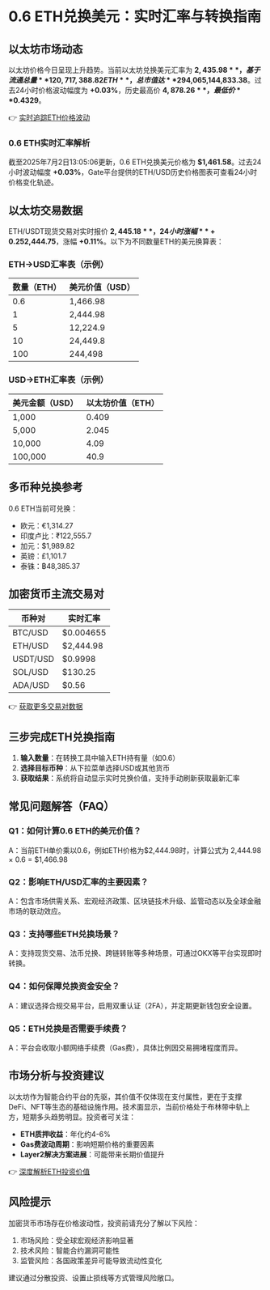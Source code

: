# 0.6 ETH兑换美元：实时汇率与转换指南

## 以太坊市场动态

以太坊价格今日呈现上升趋势。当前以太坊兑换美元汇率为 **$2,435.98**，基于流通总量 **120,717,388.82 ETH**，总市值达 **$294,065,144,833.38**。过去24小时价格波动幅度为 **+0.03%**，历史最高价 **$4,878.26**，最低价 **$0.4329**。

👉 [实时追踪ETH价格波动](https://bit.ly/okx_welcome)

### 0.6 ETH实时汇率解析
截至2025年7月2日13:05:06更新，0.6 ETH兑换美元价格为 **$1,461.58**。过去24小时波动幅度 **+0.03%**，Gate平台提供的ETH/USD历史价格图表可查看24小时价格变化轨迹。

## 以太坊交易数据

ETH/USDT现货交易对实时报价 **$2,445.18**，24小时涨幅 **+0.25%**。永续合约价格为 **$2,444.75**，涨幅 **+0.11%**。以下为不同数量ETH的美元换算表：

### ETH→USD汇率表（示例）
| 数量（ETH） | 美元价值（USD） |
|------------|----------------|
| 0.6        | 1,466.98       |
| 1          | 2,444.98       |
| 5          | 12,224.9       |
| 10         | 24,449.8       |
| 100        | 244,498        |

### USD→ETH汇率表（示例）
| 美元金额（USD） | 以太坊价值（ETH） |
|----------------|------------------|
| 1,000          | 0.409            |
| 5,000          | 2.045            |
| 10,000         | 4.09             |
| 100,000        | 40.9             |

## 多币种兑换参考
0.6 ETH当前可兑换：
- 欧元：€1,314.27
- 印度卢比：₹122,555.7
- 加元：$1,989.82
- 英镑：£1,101.7
- 泰铢：฿48,385.37

## 加密货币主流交易对
| 币种对       | 实时汇率       |
|-------------|---------------|
| BTC/USD     | $0.004655     |
| ETH/USD     | $2,444.98     |
| USDT/USD    | $0.9998       |
| SOL/USD     | $130.25       |
| ADA/USD     | $0.56         |

👉 [获取更多交易对数据](https://bit.ly/okx_welcome)

## 三步完成ETH兑换指南
1. **输入数量**：在转换工具中输入ETH持有量（如0.6）
2. **选择目标币种**：从下拉菜单选择USD或其他货币
3. **获取结果**：系统将自动显示实时兑换价值，支持手动刷新获取最新汇率

## 常见问题解答（FAQ）

### Q1：如何计算0.6 ETH的美元价值？
A：当前ETH单价乘以0.6，例如ETH价格为$2,444.98时，计算公式为 2,444.98 × 0.6 = $1,466.98

### Q2：影响ETH/USD汇率的主要因素？
A：包含市场供需关系、宏观经济政策、区块链技术升级、监管动态以及全球金融市场的联动效应。

### Q3：支持哪些ETH兑换场景？
A：支持现货交易、法币兑换、跨链转账等多种场景，可通过OKX等平台实现即时转换。

### Q4：如何保障兑换资金安全？
A：建议选择合规交易平台，启用双重认证（2FA），并定期更新钱包安全设置。

### Q5：ETH兑换是否需要手续费？
A：平台会收取小额网络手续费（Gas费），具体比例因交易拥堵程度而异。

## 市场分析与投资建议

以太坊作为智能合约平台的先驱，其价值不仅体现在支付属性，更在于支撑DeFi、NFT等生态的基础设施作用。技术面显示，当前价格处于布林带中轨上方，短期多头趋势明显。投资者可关注：
- **ETH质押收益**：年化约4-6%
- **Gas费波动周期**：影响短期价格的重要因素
- **Layer2解决方案进展**：可能带来长期价值提升

👉 [深度解析ETH投资价值](https://bit.ly/okx_welcome)

## 风险提示
加密货币市场存在价格波动性，投资前请充分了解以下风险：
1. 市场风险：受全球宏观经济影响显著
2. 技术风险：智能合约漏洞可能性
3. 监管风险：各国政策差异可能导致流动性变化

建议通过分散投资、设置止损线等方式管理风险敞口。

